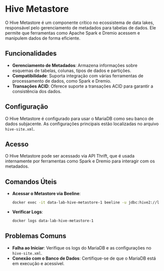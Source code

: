 # Hive Metastore

O Hive Metastore é um componente crítico no ecossistema de data lakes, responsável pelo gerenciamento de metadados para tabelas de dados. Ele permite que ferramentas como Apache Spark e Dremio acessem e manipulem dados de forma eficiente.

## Funcionalidades

- **Gerenciamento de Metadados**: Armazena informações sobre esquemas de tabelas, colunas, tipos de dados e partições.
- **Compatibilidade**: Suporta integração com várias ferramentas de processamento de dados, como Spark e Dremio.
- **Transações ACID**: Oferece suporte a transações ACID para garantir a consistência dos dados.

## Configuração

O Hive Metastore é configurado para usar o MariaDB como seu banco de dados subjacente. As configurações principais estão localizadas no arquivo `hive-site.xml`.

## Acesso

O Hive Metastore pode ser acessado via API Thrift, que é usada internamente por ferramentas como Spark e Dremio para interagir com os metadados.

## Comandos Úteis

- **Acessar o Metastore via Beeline**:
  ```bash
  docker exec -it data-lab-hive-metastore-1 beeline -u jdbc:hive2://localhost:10000
  ```

- **Verificar Logs**:
  ```bash
  docker logs data-lab-hive-metastore-1
  ```

## Problemas Comuns

- **Falha ao Iniciar**: Verifique os logs do MariaDB e as configurações no `hive-site.xml`.
- **Conexão com o Banco de Dados**: Certifique-se de que o MariaDB está em execução e acessível.
